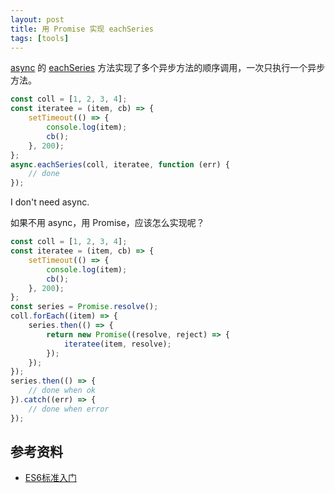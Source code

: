 ```yaml
---
layout: post
title: 用 Promise 实现 eachSeries
tags: [tools]
---
```


[async](https://caolan.github.io/async/docs.html) 的 [eachSeries](https://caolan.github.io/async/docs.html#eachSeries) 方法实现了多个异步方法的顺序调用，一次只执行一个异步方法。

```js
const coll = [1, 2, 3, 4];
const iteratee = (item, cb) => {
    setTimeout(() => {
        console.log(item);
        cb();
    }, 200);
};
async.eachSeries(coll, iteratee, function (err) {
    // done
});
```

I don't need async.

如果不用 async，用 Promise，应该怎么实现呢？

```js
const coll = [1, 2, 3, 4];
const iteratee = (item, cb) => {
    setTimeout(() => {
        console.log(item);
        cb();
    }, 200);
};
const series = Promise.resolve();
coll.forEach((item) => {
    series.then(() => {
        return new Promise((resolve, reject) => {
            iteratee(item, resolve);
        });
    });
});
series.then(() => {
    // done when ok
}).catch((err) => {
    // done when error
});
```

## 参考资料

- [ES6标准入门](http://es6.ruanyifeng.com/#docs/async#与其他异步处理方法的比较)
